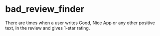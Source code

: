 # bad_review_finder
There are times when a user writes Good, Nice App or any other positive text, in the review and gives 1-star rating.

